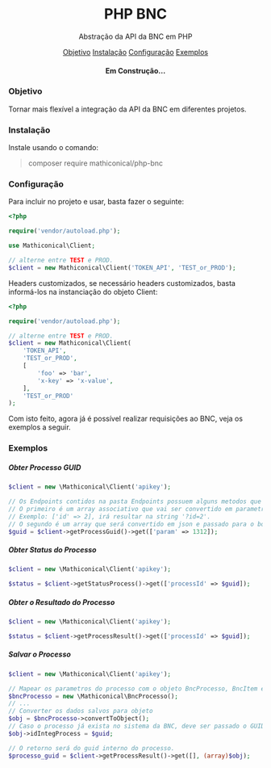 <h1 align='center'>PHP BNC</h1>

<p align='center'>Abstração da API da BNC em PHP</p>

<p align='center'>
    <a href='#Objetivo'>Objetivo</a>
    <a href='#Instalação'>Instalação</a>
    <a href='#Configuração'>Configuração</a>
    <a href='#Exemplos'>Exemplos</a>
</p>

<h4 align='center'>
    Em Construção...
</h4>

### Objetivo

Tornar mais flexível a integração da API da BNC em diferentes projetos.

### Instalação

Instale usando o comando:

> composer require mathiconical/php-bnc

### Configuração

Para incluir no projeto e usar, basta fazer o seguinte:

```php
<?php

require('vendor/autoload.php');

use Mathiconical\Client;

// alterne entre TEST e PROD.
$client = new Mathiconical\Client('TOKEN_API', 'TEST_or_PROD');
```

Headers customizados, se necessário headers customizados, basta informá-los na instanciação do objeto Client:

```php
<?php

require('vendor/autoload.php');

// alterne entre TEST e PROD.
$client = new Mathiconical\Client(
    'TOKEN_API',
    'TEST_or_PROD',
    [
        'foo' => 'bar',
        'x-key' => 'x-value',
    ],
    'TEST_or_PROD'
);
```

Com isto feito, agora já é possível realizar requisições ao BNC, veja os exemplos a seguir.

### Exemplos

<h5>Obter Processo GUID</h5>

```php
$client = new \Mathiconical\Client('apikey');

// Os Endpoints contidos na pasta Endpoints possuem alguns metodos que por padrão recebem 2 parametros.
// O primeiro é um array associativo que vai ser convertido em parametros para a uri.
// Exemplo: ['id' => 2], irá resultar na string '?id=2'.
// O segundo é um array que será convertido em json e passado para o body da requisição.
$guid = $client->getProcessGuid()->get(['param' => 1312]);
```

<h5>Obter Status do Processo</h5>

```php
$client = new \Mathiconical\Client('apikey');

$status = $client->getStatusProcess()->get(['processId' => $guid]);
```

<h5>Obter o Resultado do Processo</h5>

```php
$client = new \Mathiconical\Client('apikey');

$status = $client->getProcessResult()->get(['processId' => $guid]);
```

<h5>Salvar o Processo</h5>

```php
$client = new \Mathiconical\Client('apikey');

// Mapear os parametros do processo com o objeto BncProcesso, BncItem e BncLote
$bncProcesso = new \Mathiconical\BncProcesso();
// ...
// Converter os dados salvos para objeto
$obj = $bncProcesso->convertToObject();
// Caso o processo já exista no sistema da BNC, deve ser passado o GUID
$obj->idIntegProcess = $guid;

// O retorno será do guid interno do processo.
$processo_guid = $client->getProcessResult()->get([], (array)$obj);
```
